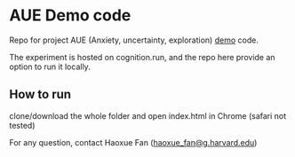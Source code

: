 # AUE Demo code

Repo for project AUE (Anxiety, uncertainty, exploration)
[demo](https://9kqpbf3ddo.cognition.run) code.

The experiment is hosted on cognition.run, and the repo here provide an option
to run it locally.

## How to run

clone/download the whole folder and open index.html in Chrome (safari not
tested)

For any question, contact Haoxue Fan (haoxue_fan@g.harvard.edu)